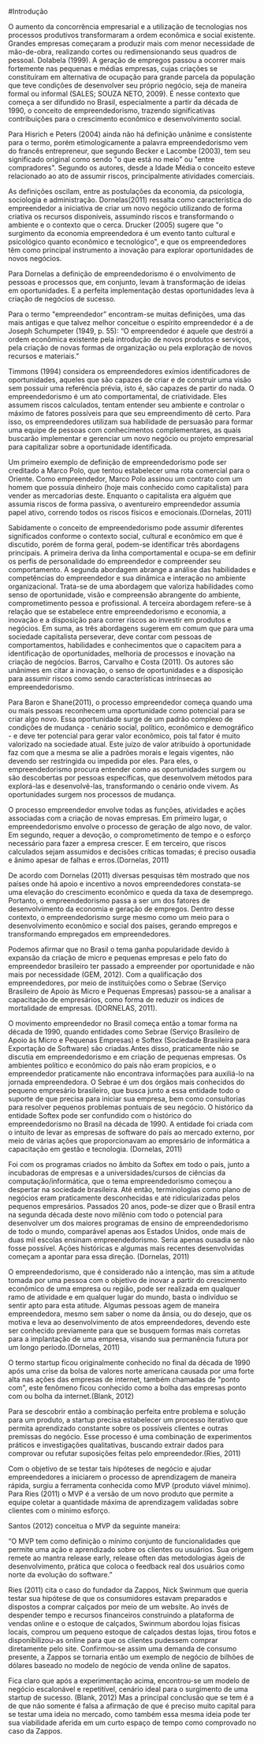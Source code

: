 #Introdução

O aumento da concorrência empresarial e a utilização de tecnologias nos processos produtivos transformaram a ordem econômica e social existente. Grandes empresas começaram a produzir mais com menor necessidade de mão-de-obra, realizando cortes ou redimensionando seus quadros de pessoal. Dolabela (1999). A geração de empregos passou a ocorrer mais fortemente nas pequenas e médias empresas, cujas criações se constituíram em alternativa de ocupação para grande parcela da população que teve condições de desenvolver seu próprio negócio, seja de maneira formal ou informal (SALES; SOUZA NETO, 2009). É nesse contexto que começa a ser difundido no Brasil, especialmente a partir da década de 1990, o conceito de empreendedorismo, trazendo significativas contribuições para o crescimento econômico e desenvolvimento social.Para Hisrich e Peters (2004) ainda não há definição unânime e consistente para o termo, porém etimologicamente a palavra empreendedorismo vem do francês entrepreneur, que segundo Becker e Lacombe (2003), tem seu significado original como sendo "o que está no meio" ou "entre compradores". Segundo os autores, desde a Idade Média o conceito esteve relacionado ao ato de assumir riscos, principalmente atividades comerciais. As definições oscilam, entre as postulações da economia, da psicologia, sociologia e administração. Dornelas(2011) ressalta como característica do empreendedor a iniciativa de criar um novo negócio utilizando de forma criativa os recursos disponíveis, assumindo riscos e transformando o ambiente e o contexto que o cerca. Drucker (2005) sugere que "o surgimento da economia empreendedora é um evento tanto cultural e psicológico quanto econômico e tecnológico", e que os empreendedores têm como principal instrumento a inovação para explorar oportunidades de novos negócios.Para Dornelas a definição de empreendedorismo é o envolvimento de pessoas e processos que, em conjunto, levam à transformação de ideias em oportunidades. E a perfeita implementação destas oportunidades leva à criação de negócios de sucesso.Para o termo "empreendedor” encontram-se muitas definições, uma das mais antigas e que talvez melhor conceitue o espírito empreendedor é a de Joseph Schumpeter (1949, p. 55): “O empreendedor é aquele que destrói a ordem econômica existente pela introdução de novos produtos e serviços, pela criação de novas formas de organização ou pela exploração de novos recursos e materiais.”Timmons (1994) considera os empreendedores exímios identificadores de oportunidades, aqueles que são capazes de criar e de construir uma visão sem possuir uma referência prévia, isto é, são capazes de partir do nada. O empreendedorismo é um ato comportamental, de criatividade. Eles assumem riscos calculados, tentam entender seu ambiente e controlar o máximo de fatores possíveis para que seu empreendimento dê certo. Para isso, os empreendedores utilizam sua habilidade de persuasão para formar uma equipe de pessoas com conhecimentos complementares, as quais buscarão implementar e gerenciar um novo negócio ou projeto empresarial para capitalizar sobre a oportunidade identificada.Um primeiro exemplo de definição de empreendedorismo pode ser creditado a Marco Polo, que tentou estabelecer uma rota comercial para o Oriente. Como empreendedor, Marco Polo assinou um contrato com um homem que possuía dinheiro (hoje mais conhecido como capitalista) para vender as mercadorias deste. Enquanto o capitalista era alguém que assumia riscos de forma passiva, o aventureiro empreendedor assumia papel ativo, correndo todos os riscos físicos e emocionais.(Dornelas, 2011)Sabidamente o conceito de empreendedorismo pode assumir diferentes significados conforme o contexto social, cultural e econômico em que é discutido, porém de forma geral, podem-se identificar três abordagens principais. A primeira deriva da linha comportamental e ocupa-se em definir os perfis de personalidade do empreendedor e compreender seu comportamento. A segunda abordagem abrange a análise das habilidades e competências do empreendedor e sua dinâmica e interação no ambiente organizacional. Trata-se de uma abordagem que valoriza habilidades como senso de oportunidade, visão e compreensão abrangente do ambiente, comprometimento pessoa e profissional. A terceira abordagem refere-se à relação que se estabelece entre empreendedorismo e economia, a inovação e a disposição para correr riscos ao investir em produtos e negócios. Em suma, as três abordagens sugerem em comum que para uma sociedade capitalista perseverar, deve contar com pessoas de comportamentos, habilidades e conhecimentos que o capacitem para a identificação de oportunidades, melhoria de processos e inovação na criação de negócios. Barros, Carvalho e Costa (2011). Os autores são unânimes em citar a inovação, o senso de oportunidades e a disposição para assumir riscos como sendo características intrínsecas ao empreendedorismo.Para Baron e Shane(2011), o processo empreendedor começa quando uma ou mais pessoas reconhecem uma oportunidade como potencial para se criar algo novo. Essa oportunidade surge de um padrão complexo de condições de mudança - cenário social, político, econômico e demográfico - e deve ter potencial para gerar valor econômico, pois tal fator é muito valorizado na sociedade atual. Este juízo de valor atribuído à oportunidade faz com que a mesma se alie a padrões morais e legais vigentes, não devendo ser restringida ou impedida por eles. Para eles, o empreendedorismo procura entender como as oportunidades surgem ou são descobertas por pessoas específicas, que desenvolvem métodos para explorá-las e desenvolvê-las, transformando o cenário onde vivem. As oportunidades surgem nos processos de mudança.O processo empreendedor envolve todas as funções, atividades e ações associadas com a criação de novas empresas. Em primeiro lugar, o empreendedorismo envolve o processo de geração de algo novo, de valor. Em segundo, requer a devoção, o comprometimento de tempo e o esforço necessário para fazer a empresa crescer. E em terceiro, que riscos calculados sejam assumidos e decisões críticas tomadas; é preciso ousadia e ânimo apesar de falhas e erros.(Dornelas, 2011)De acordo com Dornelas (2011) diversas pesquisas têm mostrado que nos países onde há apoio e incentivo a novos empreendedores constata-se uma elevação do crescimento econômico e queda da taxa de desemprego. Portanto, o empreendedorismo passa a ser um dos fatores de desenvolvimento da economia e geração de empregos. Dentro desse contexto, o empreendedorismo surge mesmo como um meio para o desenvolvimento econômico e social dos países, gerando empregos e transformando empregados em empreendedores.Podemos afirmar que no Brasil o tema ganha popularidade devido à expansão da criação de micro e pequenas empresas e pelo fato do empreendedor brasileiro ter passado a empreender por oportunidade e não mais por necessidade (GEM, 2012). Com a qualificação dos empreendedores, por meio de instituições como o Sebrae (Serviço Brasileiro de Apoio às Micro e Pequenas Empresas) passou-se a analisar a capacitação de empresários, como forma de reduzir os índices de mortalidade de empresas. (DORNELAS, 2011).O movimento empreendedor no Brasil começa então a tomar forma na década de 1990, quando entidades como Sebrae (Serviço Brasileiro de Apoio às Micro e Pequenas Empresas) e Softex (Sociedade Brasileira para Exportação de Software) são criadas.Antes disso, praticamente não se discutia em empreendedorismo e em criação de pequenas empresas. Os ambientes político e econômico do país não eram propícios, e o empreendedor praticamente não encontrava informações para auxiliá-lo na jornada empreendedora. O Sebrae é um dos órgãos mais conhecidos do pequeno empresário brasileiro, que busca junto a essa entidade todo o suporte de que precisa para iniciar sua empresa, bem como consultorias para resolver pequenos problemas pontuais de seu negócio. O histórico da entidade Softex pode ser confundido com o histórico do empreendedorismo no Brasil na década de 1990. A entidade foi criada com o intuito de levar as empresas de software do país ao mercado externo, por meio de várias ações que proporcionavam ao empresário de informática a capacitação em gestão e tecnologia. (Dornelas, 2011)Foi com os programas criados no âmbito da Softex em todo o país, junto a incubadoras de empresas e a universidades/cursos de ciências da computação/informática, que o tema empreendedorismo começou a despertar na sociedade brasileira. Até então, terminologias como plano de negócios eram praticamente desconhecidas e até ridicularizadas pelos pequenos empresários. Passados 20 anos, pode-se dizer que o Brasil entra na segunda década deste novo milênio com todo o potencial para desenvolver um dos maiores programas de ensino de empreendedorismo de todo o mundo, comparável apenas aos Estados Unidos, onde mais de duas mil escolas ensinam empreendedorismo. Seria apenas ousadia se não fosse possível. Ações históricas e algumas mais recentes desenvolvidas começam a apontar para essa direção. (Dornelas, 2011)O empreendedorismo, que é considerado não a intenção, mas sim a atitude tomada por uma pessoa com o objetivo de inovar a partir do crescimento econômico de uma empresa ou região, pode ser realizada em qualquer ramo de atividade e em qualquer lugar do mundo, basta o indivíduo se sentir apto para esta atitude. Algumas pessoas agem de maneira empreendedora, mesmo sem saber o nome da ânsia, ou do desejo, que os motiva e leva ao desenvolvimento de atos empreendedores, devendo este ser conhecido previamente para que se busquem formas mais corretas para a implantação de uma empresa, visando sua permanência futura por um longo período.(Dornelas, 2011)O termo startup ficou originalmente conhecido no final da década de 1990 após uma crise da bolsa de valores norte americana causada por uma forte alta nas ações das empresas de internet, também chamadas de "ponto com", este fenômeno ficou conhecido como a bolha das empresas ponto com ou bolha da internet.(Blank, 2012) Para se descobrir então a combinação perfeita entre problema e solução para um produto, a startup precisa estabelecer um processo iterativo que permita aprendizado constante sobre os possíveis clientes e outras premissas do negócio. Esse processo é uma combinação de experimentos práticos e investigações qualitativas, buscando extrair dados para comprovar ou refutar suposições feitas pelo empreendedor.(Ries, 2011)Com o objetivo de se testar tais hipóteses de negócio e ajudar empreendedores a iniciarem o processo de aprendizagem de maneira rápida, surgiu a ferramenta conhecida como MVP (produto viável mínimo). Para Ries (2011) o MVP é a versão de um novo produto que permite a equipe coletar a quantidade máxima de aprendizagem validadas sobre clientes com o mínimo esforço.Santos (2012) conceitua o MVP da seguinte maneira:“O MVP tem como definição o mínimo conjunto de funcionalidades que permite uma ação e aprendizado sobre os clientes ou usuários. Sua origem remete ao mantra release early, release often das metodologias ágeis de desenvolvimento, prática que coloca o feedback real dos usuários como norte da evolução do software.”Ries (2011) cita o caso do fundador da Zappos, Nick Swinmum que queria testar sua hipótese de que os consumidores estavam preparados e dispostos a comprar calçados por meio de um website. Ao invés de despender tempo e recursos financeiros construindo a plataforma de vendas online e o estoque de calçados, Swinmum abordou lojas físicas locais, comprou um pequeno estoque de calçados destas lojas, tirou fotos e disponibilizou-as online para que os clientes pudessem comprar diretamente pelo site. Confirmou-se assim uma demanda de consumo presente, a Zappos se tornaria então um exemplo de negócio de bilhões de dólares baseado no modelo de negócio de venda online de sapatos.Fica claro que após a experimentação acima, encontrou-se um modelo de negócio escalonável e repetitível, cenário ideal para o surgimento de uma startup de sucesso. (Blank, 2012) Mas a principal conclusão que se tem é a de que não somente é falsa a afirmação de que é preciso muito capital para se testar uma ideia no mercado, como também essa mesma ideia pode ter sua viabilidade aferida em um curto espaço de tempo como comprovado no caso da Zappos.
